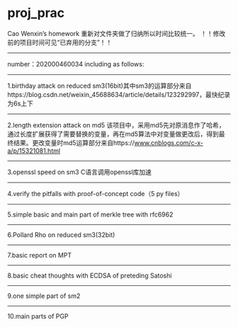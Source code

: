 # proj_prac
Cao Wenxin’s homework
重新对文件夹做了归纳所以时间比较统一。
！！修改前的项目时间可见“已弃用的分支”！！
*****************************
number：202000460034 
including as follows:
****************************************
1.birthday attack on reduced sm3(16bit)其中sm3的运算部分来自https://blog.csdn.net/weixin_45688634/article/details/123292997，最快纪录为6s上下
****************************************
2.length extension attack on md5 该项目中，采用md5先对原消息作了哈希，通过长度扩展获得了需要替换的变量，再在md5算法中对变量做更改后，得到最终结果。更改变量时md5运算部分来自https://www.cnblogs.com/c-x-a/p/15321081.html
****************************************
3.openssl speed on sm3 C语言调用openssl库加速
***************************************
4.verify the pitfalls with proof-of-concept code（5 py files）
*****************************************
5.simple basic and main part of merkle tree with rfc6962 
****************************************
6.Pollard Rho on reduced sm3(32bit)
******************************************
7.basic report on MPT
*********************************************
8.basic cheat thoughts with ECDSA of preteding Satoshi 
***********************************************
9.one simple part of sm2
********************
10.main parts of PGP

